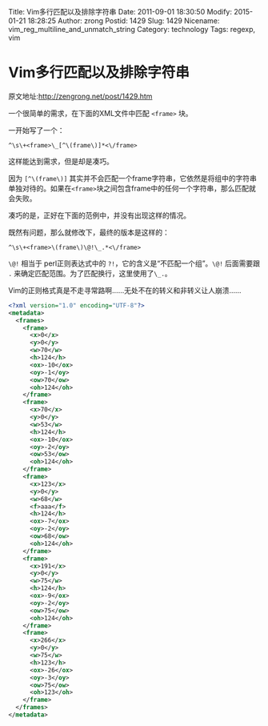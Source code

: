 Title: Vim多行匹配以及排除字符串
Date: 2011-09-01 18:30:50
Modify: 2015-01-21 18:28:25
Author: zrong
Postid: 1429
Slug: 1429
Nicename: vim_reg_multiline_and_unmatch_string
Category: technology
Tags: regexp, vim

# Vim多行匹配以及排除字符串

原文地址:<http://zengrong.net/post/1429.htm>

一个很简单的需求，在下面的XML文件中匹配 `<frame>` 块。

一开始写了一个：

``` vim
^\s\+<frame>\_[^\(frame\)]*<\/frame>
```

这样能达到需求，但是却是凑巧。

因为 `[^\(frame\)]` 其实并不会匹配一个frame字符串，它依然是将组中的字符串单独对待的。如果在`<frame>`块之间包含frame中的任何一个字符串，那么匹配就会失败。

凑巧的是，正好在下面的范例中，并没有出现这样的情况。

既然有问题，那么就修改下，最终的版本是这样的：

``` vim
^\s\+<frame>\(frame\)\@!\_.*<\/frame>
```

`\@!` 相当于 perl正则表达式中的 `?!`，它的含义是“不匹配一个组”。`\@!` 后面需要跟 `.` 来确定匹配范围。为了匹配换行，这里使用了`\_.`。

Vim的正则格式真是不走寻常路啊……无处不在的转义和非转义让人崩溃……<!--more-->

``` xml
<?xml version="1.0" encoding="UTF-8"?>
<metadata>
  <frames>
	<frame>
	  <x>0</x>
	  <y>0</y>
	  <w>70</w>
	  <h>124</h>
	  <ox>-10</ox>
	  <oy>-1</oy>
	  <ow>70</ow>
	  <oh>124</oh>
	</frame>
	<frame>
	  <x>70</x>
	  <y>0</y>
	  <w>53</w>
	  <h>124</h>
	  <ox>-10</ox>
	  <oy>-2</oy>
	  <ow>53</ow>
	  <oh>124</oh>
	</frame>
	<frame>
	  <x>123</x>
	  <y>0</y>
	  <w>68</w>
	  <f>aaa</f>
	  <h>124</h>
	  <ox>-7</ox>
	  <oy>-2</oy>
	  <ow>68</ow>
	  <oh>124</oh>
	</frame>
	<frame>
	  <x>191</x>
	  <y>0</y>
	  <w>75</w>
	  <h>124</h>
	  <ox>-9</ox>
	  <oy>-2</oy>
	  <ow>75</ow>
	  <oh>124</oh>
	</frame>
	<frame>
	  <x>266</x>
	  <y>0</y>
	  <w>75</w>
	  <h>123</h>
	  <ox>-26</ox>
	  <oy>-3</oy>
	  <ow>75</ow>
	  <oh>123</oh>
	</frame>
  </frames>
</metadata>
```
